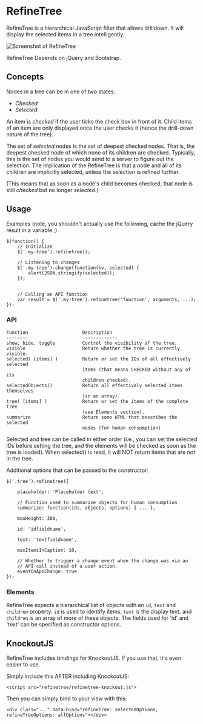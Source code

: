 RefineTree
==========

RefineTree is a hierarchical JavaScript filter that allows drilldown. It will
display the selected items in a tree intelligently.

![Screenshot of RefineTree](https://hub.sioux.eu/p/refinetree/source/tree/master/screenshot.png)

RefineTree Depends on jQuery and Bootstrap.

Concepts
--------

Nodes in a tree can be in one of two states:

- *Checked*
- *Selected*

An item is *checked* if the user ticks the check box in front of it. Child
items of an item are only displayed once the user checks it (hence the
drill-down nature of the tree).

The set of *selected* nodes is the set of deepest checked nodes. That is, the
deepest checked node of which none of its children are checked. Typically, this
is the set of nodes you would send to a server to figure out the selection.
The implication of the RefineTree is that a node and all of its children are
implicitly selected, unless the selection is refined further. 

(This means that as soon as a node's child becomes checked, that node is still
*checked* but no longer *selected*.)

Usage
-----

Examples (note, you shouldn't actually use the following, cache the
jQuery result in a variable ;)

    $(function() {
        // Initialize
        $('.my-tree').refinetree();

        // Listening to changes
        $('.my-tree').change(function(ev, selected) {
            alert(JSON.stringify(selected));
        });


        // Calling an API function
        var result = $('.my-tree').refinetree('function', arguments, ...);
    });


### API

    Function                    Description
    --------                    -------------
    show, hide, toggle          Control the visibility of the tree.
    visible                     Return whether the tree is currently visible.
    selected( [items] )         Return or set the IDs of all effectively selected
                                items (that means CHECKED without any of its
                                children checked).
    selectedObjects()           Return all effectively selected items themselves
                                (in an array).
    tree( [items] )             Return or set the items of the complete tree
                                (see Elements section).
    summarize                   Return some HTML that describes the selected
                                nodes (for human consumption)

Selected and tree can be called in either order (i.e., you can set the selected
IDs before setting the tree, and the elements will be checked as soon as the
tree is loaded). When selected() is read, it will NOT return items that are not
in the tree.

Additional options that can be passed to the constructor:
    
    $('.tree').refinetree({

        placeholder: 'Placeholder text',

        // Function used to summarize objects for human consumption
        summarize: function(ids, objects, options) { ... },

        maxHeight: 300,

        id: 'idfieldname',

        text: 'textfieldname',

        maxItemsInCaption: 10,

        // Whether to trigger a change event when the change was via an
        // API call instead of a user action.
        eventOnApiChange: true 
    });


### Elements

RefineTree expects a hierarchical list of objects with an `id`, `text` and
`children` property. `id` is used to identify items, `text` is the display
text, and `children` is an array of more of these objects. The fields used
for 'id' and 'text' can be specified as constructor options.


KnockoutJS
----------

RefineTree includes bindings for KnockoutJS. If you use that, it's even easier to use.

Simply include this AFTER including KnockoutJS:

    <script src="refinetree/refinetree-knockout.js">

Then you can simply bind to your view with this:

    <div class="..." data-bind="refineTree: selectedOptions, refineTreeOptions: allOptions"></div>

